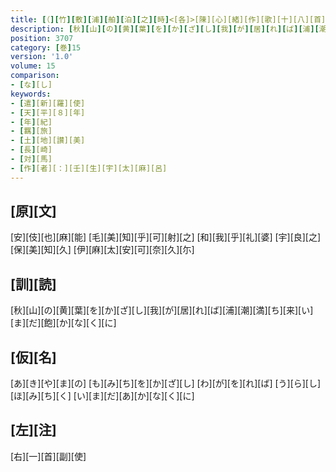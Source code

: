 ```yaml
---
title: [（][竹][敷][浦][舶][泊][之][時]<[各]>[陳][心][緒][作][歌][十][八][首][）]
description: [秋][山][の][黄][葉][を][か][ざ][し][我][が][居][れ][ば][浦][潮][満][ち][来][い][ま][だ][飽][か][な][く][に]
position: 3707
category: [巻]15
version: '1.0'
volume: 15
comparison:
- [な][し]
keywords:
- [遣][新][羅][使]
- [天][平][８][年]
- [年][紀]
- [羈][旅]
- [土][地][讃][美]
- [長][崎]
- [対][馬]
- [作][者][：][壬][生][宇][太][麻][呂]
---
```


## [原][文]

[安][伎][也][麻][能] [毛][美][知][乎][可][射][之] [和][我][乎][礼][婆] [宇][良][之][保][美][知][久] [伊][麻][太][安][可][奈][久][尓]

## [訓][読]

[秋][山][の][黄][葉][を][か][ざ][し][我][が][居][れ][ば][浦][潮][満][ち][来][い][ま][だ][飽][か][な][く][に]

## [仮][名]

[あ][き][や][ま][の] [も][み][ち][を][か][ざ][し] [わ][が][を][れ][ば] [う][ら][し][ほ][み][ち][く] [い][ま][だ][あ][か][な][く][に]

## [左][注]

[右][一][首][副][使]
